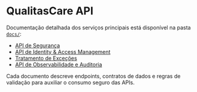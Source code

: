 # QualitasCare API

Documentação detalhada dos serviços principais está disponível na pasta [`docs/`](docs/):
- [API de Segurança](docs/security-api.md)
- [API de Identity & Access Management](docs/iam-api.md)
- [Tratamento de Exceções](docs/exception-handling.md)
- [API de Observabilidade e Auditoria](docs/logging-api.md)

Cada documento descreve endpoints, contratos de dados e regras de validação para auxiliar o consumo seguro das APIs.
